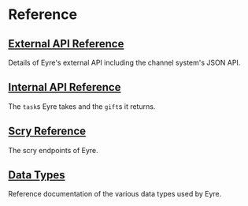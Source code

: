 # Reference

## [External API Reference](urbit-docs/system/kernel/eyre/reference/external-api-ref)

Details of Eyre's external API including the channel system's JSON API.

## [Internal API Reference](urbit-docs/system/kernel/eyre/reference/tasks)

The `task`s Eyre takes and the `gift`s it returns.

## [Scry Reference](urbit-docs/system/kernel/eyre/reference/scry)

The scry endpoints of Eyre.

## [Data Types](urbit-docs/system/kernel/eyre/reference/data-types)

Reference documentation of the various data types used by Eyre.
